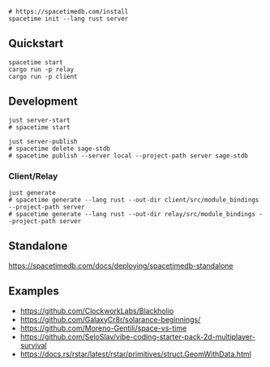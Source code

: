 ```
# https://spacetimedb.com/install
spacetime init --lang rust server
```

## Quickstart

```
spacetime start
cargo run -p relay
cargo run -p client
```

## Development

```
just server-start
# spacetime start

just server-publish
# spacetime delete sage-stdb
# spacetime publish --server local --project-path server sage-stdb
```

### Client/Relay

```
just generate
# spacetime generate --lang rust --out-dir client/src/module_bindings --project-path server
# spacetime generate --lang rust --out-dir relay/src/module_bindings --project-path server
```

## Standalone

https://spacetimedb.com/docs/deploying/spacetimedb-standalone

## Examples

* https://github.com/ClockworkLabs/Blackholio
* https://github.com/GalaxyCr8r/solarance-beginnings/
* https://github.com/Moreno-Gentili/space-vs-time
* https://github.com/SeloSlav/vibe-coding-starter-pack-2d-multiplayer-survival
* https://docs.rs/rstar/latest/rstar/primitives/struct.GeomWithData.html
